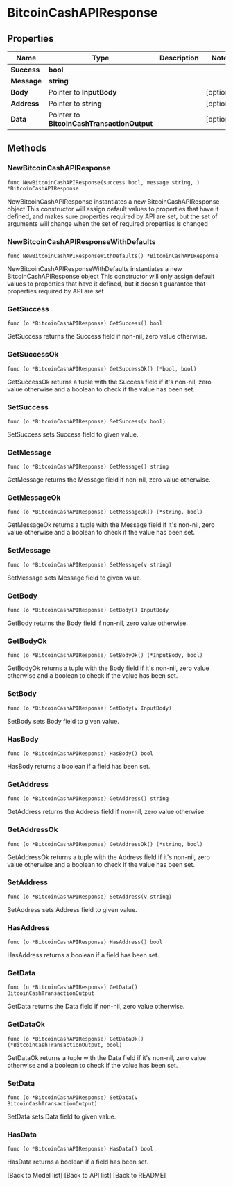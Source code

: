 # BitcoinCashAPIResponse

## Properties

| Name        | Type                                        | Description | Notes       |
| ----------- | ------------------------------------------- | ----------- | ----------- |
| **Success** | **bool**                                    |             |             |
| **Message** | **string**                                  |             |             |
| **Body**    | Pointer to **InputBody**                    |             | \[optional] |
| **Address** | Pointer to **string**                       |             | \[optional] |
| **Data**    | Pointer to **BitcoinCashTransactionOutput** |             | \[optional] |

## Methods

### NewBitcoinCashAPIResponse

`func NewBitcoinCashAPIResponse(success bool, message string, ) *BitcoinCashAPIResponse`

NewBitcoinCashAPIResponse instantiates a new BitcoinCashAPIResponse object This constructor will assign default values to properties that have it defined, and makes sure properties required by API are set, but the set of arguments will change when the set of required properties is changed

### NewBitcoinCashAPIResponseWithDefaults

`func NewBitcoinCashAPIResponseWithDefaults() *BitcoinCashAPIResponse`

NewBitcoinCashAPIResponseWithDefaults instantiates a new BitcoinCashAPIResponse object This constructor will only assign default values to properties that have it defined, but it doesn't guarantee that properties required by API are set

### GetSuccess

`func (o *BitcoinCashAPIResponse) GetSuccess() bool`

GetSuccess returns the Success field if non-nil, zero value otherwise.

### GetSuccessOk

`func (o *BitcoinCashAPIResponse) GetSuccessOk() (*bool, bool)`

GetSuccessOk returns a tuple with the Success field if it's non-nil, zero value otherwise and a boolean to check if the value has been set.

### SetSuccess

`func (o *BitcoinCashAPIResponse) SetSuccess(v bool)`

SetSuccess sets Success field to given value.

### GetMessage

`func (o *BitcoinCashAPIResponse) GetMessage() string`

GetMessage returns the Message field if non-nil, zero value otherwise.

### GetMessageOk

`func (o *BitcoinCashAPIResponse) GetMessageOk() (*string, bool)`

GetMessageOk returns a tuple with the Message field if it's non-nil, zero value otherwise and a boolean to check if the value has been set.

### SetMessage

`func (o *BitcoinCashAPIResponse) SetMessage(v string)`

SetMessage sets Message field to given value.

### GetBody

`func (o *BitcoinCashAPIResponse) GetBody() InputBody`

GetBody returns the Body field if non-nil, zero value otherwise.

### GetBodyOk

`func (o *BitcoinCashAPIResponse) GetBodyOk() (*InputBody, bool)`

GetBodyOk returns a tuple with the Body field if it's non-nil, zero value otherwise and a boolean to check if the value has been set.

### SetBody

`func (o *BitcoinCashAPIResponse) SetBody(v InputBody)`

SetBody sets Body field to given value.

### HasBody

`func (o *BitcoinCashAPIResponse) HasBody() bool`

HasBody returns a boolean if a field has been set.

### GetAddress

`func (o *BitcoinCashAPIResponse) GetAddress() string`

GetAddress returns the Address field if non-nil, zero value otherwise.

### GetAddressOk

`func (o *BitcoinCashAPIResponse) GetAddressOk() (*string, bool)`

GetAddressOk returns a tuple with the Address field if it's non-nil, zero value otherwise and a boolean to check if the value has been set.

### SetAddress

`func (o *BitcoinCashAPIResponse) SetAddress(v string)`

SetAddress sets Address field to given value.

### HasAddress

`func (o *BitcoinCashAPIResponse) HasAddress() bool`

HasAddress returns a boolean if a field has been set.

### GetData

`func (o *BitcoinCashAPIResponse) GetData() BitcoinCashTransactionOutput`

GetData returns the Data field if non-nil, zero value otherwise.

### GetDataOk

`func (o *BitcoinCashAPIResponse) GetDataOk() (*BitcoinCashTransactionOutput, bool)`

GetDataOk returns a tuple with the Data field if it's non-nil, zero value otherwise and a boolean to check if the value has been set.

### SetData

`func (o *BitcoinCashAPIResponse) SetData(v BitcoinCashTransactionOutput)`

SetData sets Data field to given value.

### HasData

`func (o *BitcoinCashAPIResponse) HasData() bool`

HasData returns a boolean if a field has been set.

\[Back to Model list] \[Back to API list] \[Back to README]
